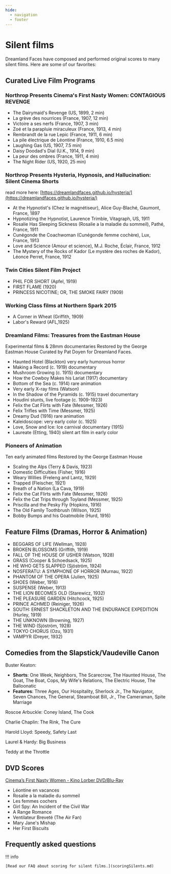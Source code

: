 ```yaml
---
hide:
  - navigation
  - footer
---
```


# Silent films

Dreamland Faces have composed and performed original scores to many silent films. Here are some of our favorites:

## Curated Live Film Programs

### Northrop Presents Cinema's First Nasty Women: CONTAGIOUS REVENGE

* The Dairymaid's Revenge (US, 1899, 2 min)
* La grève des nourrices (France, 1907, 12 min)
* Victoire a ses nerfs (France, 1907, 3 min)
* Zoé et la parapluie miraculeux (France, 1913, 4 min)
* Rembrandt de la rue Lepic (France, 1911, 6 min)
* La pile électrique de Léontine (France, 1910, 6.5 min)
* Laughing Gas (US, 1907, 7.5 min)
* Daisy Doodad's Dial (U.K., 1914, 9 min)
* La peur des ombres (France, 1911, 4 min)
* The Night Rider (US, 1920, 25 min)

### Northrop Presents Hysteria, Hypnosis, and Hallucination: Silent Cinema Shorts

read more here: [https://dreamlandfaces.github.io/hysteria/](https://dreamlandfaces.github.io/hysteria/)

* At the Hypnotist's (Chez le magnétiseur), Alice Guy-Blaché, Gaumont, France, 1897
* Hypnotizing the Hypnotist, Laurence Trimble, Vitagraph, US, 1911
* Rosalie Has Sleeping Sickness (Rosalie a la maladie du sommeil), Pathé, France, 1911
* Cunégonde the Coachwoman (Cunégonde femme cochère), Lux, France, 1913
* Love and Science (Amour et science), M.J. Roche, Éclair, France, 1912
* The Mystery of the Rocks of Kador (Le mystère des roches de Kador), Léonce Perret, France, 1912


### Twin Cities Silent Film Project
* PHIL FOR SHORT (Apfel, 1919)
* FIRST FLAME (1920) 
* PRINCESS NICOTINE; OR, THE SMOKE FAIRY (1909)

### Working Class films at Northern Spark 2015

* A Corner in Wheat (Griffith, 1909)
* Labor's Reward (AFL,1925)

### Dreamland Films: Treasures from the Eastman House

Experimental films & 28mm documentaries
Restored by the George Eastman House
Curated by Pat Doyen for Dreamland Faces.

* Haunted Hotel (Blackton) very early humorous horror
* Making a Record (c. 1919) documentary
* Mushroom Growing (c. 1915) documentary
* How the Cowboy Makes his Lariat (1917) documentary
* Bottom of the Sea (c. 1914) rare animation
* Very early X-ray films (Watson)
* In the Shadow of the Pyramids (c. 1915) travel documentary
* Houdini stunts, live footage (c. 1909-1923)
* Felix the Cat Flirts with Fate (Messmer, 1926)
* Felix Trifles with Time (Messmer, 1925)
* Dreamy Dud (1916) rare animation
* Kaleidoscope: very early color (c. 1925)
* Love, Snow and Ice: Ice carnival documentary (1915)
* Laureate (Etting, 1940) silent art film in early color

### Pioneers of Animation

Ten early animated films
Restored by the George Eastman House

* Scaling the Alps (Terry & Davis, 1923)
* Domestic Difficulties (Fisher, 1916)
* Weary Willies (Freleng and Lantz, 1929)
* Trapped (Fleischer, 1921)
* Breath of a Nation (La Cava, 1919)
* Felix the Cat Flirts with Fate (Messmer, 1926)
* Felix the Cat Trips through Toyland (Messmer, 1925)
* Priscilla and the Pesky Fly (Hopkins, 1916)
* The Old Family Toothbrush (Wilson, 1925)
* Bobby Bumps and his Goatmobile (Hurd, 1916)


## Feature Films (Dramas, Horror & Animation)

* BEGGARS OF LIFE (Wellman, 1928)
* BROKEN BLOSSOMS (Griffith, 1919)
* FALL OF THE HOUSE OF USHER (Watson, 1928)
* GRASS (Cooper & Schoedsack, 1925)
* HE WHO GETS SLAPPED (Sjöström, 1924)
* NOSFERATU: A SYMPHONE OF HORROR (Murnau, 1922)
* PHANTOM OF THE OPERA (Julien, 1925)
* SHOES (Weber, 1916)
* SUSPENSE (Weber, 1913)
* THE LION BECOMES OLD (Starewicz, 1932)
* THE PLEASURE GARDEN (Hitchcock, 1925)
* PRINCE ACHMED (Reiniger, 1926)
* SOUTH: ERNEST SHACKLETON AND THE ENDURANCE EXPEDITION (Hurley, 1919)
* THE UNKNOWN (Browning, 1927)
* THE WIND (Sjöström, 1928)
* TOKYO CHORUS (Ozu, 1931)
* VAMPYR (Dreyer, 1932)

## Comedies from the Slapstick/Vaudeville Canon

Buster Keaton:

* **Shorts**: One Week, Neighbors, The Scarecrow, The Haunted House, The Goat, The Boat, Cops, My Wife's Relations, The Electric House, The Balloonatic
* **Features**: Three Ages, Our Hospitality, Sherlock Jr., The Navigator, Seven Chances, The General, Steamboat Bill, Jr., The Cameraman, Spite Marriage

Roscoe Arbuckle: Coney Island, The Cook

Charlie Chaplin: The Rink, The Cure

Harold Lloyd: Speedy, Safety Last

Laurel & Hardy: Big Business

Teddy at the Throttle


## DVD Scores

[Cinema’s First Nasty Women - Kino Lorber DVD/Blu-Ray](https://wfpp.columbia.edu/cinemas-first-nasty-women/)

* Léontine en vacances
* Rosalie a la maladie du sommeil
* Les femmes cochers
* Girl Spy: An Incident of the Civil War
* A Range Romance
* Ventilateur Breveté (The Air Fan)
* Mary Jane's Mishap
* Her First Biscuits

## Frequently asked questions
!!! info
	
	[Read our FAQ about scoring for silent films.](scoringSilents.md)


